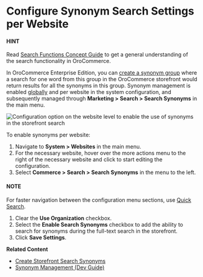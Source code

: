 <a id="configuration-website-commerce-search-synonyms"></a>

# Configure Synonym Search Settings per Website

#### HINT
Read [Search Functions Concept Guide](../../../../../../concept-guides/catalog-promotions/search/index.md#user-guide-getting-started-search) to get a general understanding of the search functionality in OroCommerce.

In OroCommerce Enterprise Edition, you can [create a synonym group](../../../../../marketing/search/index.md#user-guide-search-synonyms) where a search for one word from this group in the OroCommerce storefront would return results for all the synonyms in this group. Synonym management is enabled [globally](../../../../configuration/commerce/search/search-synonyms.md#configuration-guide-commerce-search-synonyms) and per website in the system configuration, and subsequently managed through **Marketing > Search > Search Synonyms** in the main menu.

![Configuration option on the website level to enable the use of synonyms in the storefront search](user/img/system/websites/web_configuration/synonyms-website-config.png)

To enable synonyms per website:

1. Navigate to **System > Websites** in the main menu.
2. For the necessary website, hover over the <i class="fa fa-ellipsis-h fa-lg" aria-hidden="true"></i> more actions menu to the right of the necessary website and click <i class="fas fa-cog" aria-hidden="true"></i> to start editing the configuration.
3. Select **Commerce > Search > Search Synonyms** in the menu to the left.

#### NOTE
For faster navigation between the configuration menu sections, use [Quick Search](../../../../configuration/quick-search.md#user-guide-system-configuration-quick-search).

1. Clear the **Use Organization** checkbox.
2. Select the **Enable Search Synonyms** checkbox to add the ability to search for synonyms during the full-text search in the storefront.
3. Click **Save Settings**.

<!-- Enabling synonyms in the application triggers the creation of the *Search Synonyms** menu under **Marketing > Search**. -->

**Related Content**

* [Create Storefront Search Synonyms](../../../../../marketing/search/index.md#user-guide-search-synonyms)
* [Synonym Management (Dev Guide)](../../../../../../../bundles/commerce/WebsiteElasticSearchBundle/synonym-management.md#bundle-docs-commerce-website-elasticsearch-bundle-synonyms)

<!-- fa-bars = fa-navicon -->
<!-- Ic Tiles is used as Set As Default in saved views, and as tiles in display layout options -->
<!-- IcPencil refers to Rename in Commerce and Inline Editing in CRM -->
<!-- Check mark in the square. -->
<!-- SortDesc is also used as drop-down arrow -->
<!-- A -->
<!-- B -->
<!-- C -->
<!-- D -->
<!-- E -->
<!-- F -->
<!-- G -->
<!-- H -->
<!-- I -->
<!-- L -->
<!-- M -->
<!-- P -->
<!-- R -->
<!-- S -->
<!-- T -->
<!-- U -->
<!-- Z -->
